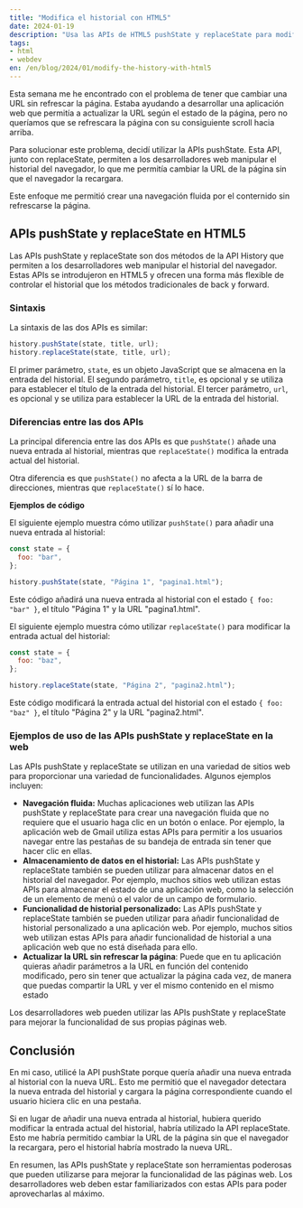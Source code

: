 ```yaml
---
title: "Modifica el historial con HTML5"
date: 2024-01-19
description: "Usa las APIs de HTML5 pushState y replaceState para modificar el historial en  tu web"
tags:
- html
- webdev
en: /en/blog/2024/01/modify-the-history-with-html5
---
```


Esta semana me he encontrado con el problema de tener que cambiar una URL sin refrescar la página. Estaba ayudando a desarrollar una aplicación web que permitía a actualizar la URL según el estado de la página, pero no queríamos que se refrescara la página con su consiguiente scroll hacia arriba.

Para solucionar este problema, decidí utilizar la APIs pushState. Esta API, junto con replaceState, permiten a los desarrolladores web manipular el historial del navegador, lo que me permitía cambiar la URL de la página sin que el navegador la recargara.

Este enfoque me permitió crear una navegación fluida por el conternido sin refrescarse la página.

## APIs pushState y replaceState en HTML5

Las APIs pushState y replaceState son dos métodos de la API History que permiten a los desarrolladores web manipular el historial del navegador. Estas APIs se introdujeron en HTML5 y ofrecen una forma más flexible de controlar el historial que los métodos tradicionales de back y forward.

### Sintaxis

La sintaxis de las dos APIs es similar:

```javascript
history.pushState(state, title, url);
history.replaceState(state, title, url);
```

El primer parámetro, `state`, es un objeto JavaScript que se almacena en la entrada del historial. El segundo parámetro, `title`, es opcional y se utiliza para establecer el título de la entrada del historial. El tercer parámetro, `url`, es opcional y se utiliza para establecer la URL de la entrada del historial.

### Diferencias entre las dos APIs

La principal diferencia entre las dos APIs es que `pushState()` añade una nueva entrada al historial, mientras que `replaceState()` modifica la entrada actual del historial.

Otra diferencia es que `pushState()` no afecta a la URL de la barra de direcciones, mientras que `replaceState()` sí lo hace.

**Ejemplos de código**

El siguiente ejemplo muestra cómo utilizar `pushState()` para añadir una nueva entrada al historial:

```javascript
const state = {
  foo: "bar",
};

history.pushState(state, "Página 1", "pagina1.html");
```

Este código añadirá una nueva entrada al historial con el estado `{ foo: "bar" }`, el título "Página 1" y la URL "pagina1.html".

El siguiente ejemplo muestra cómo utilizar `replaceState()` para modificar la entrada actual del historial:

```javascript
const state = {
  foo: "baz",
};

history.replaceState(state, "Página 2", "pagina2.html");
```

Este código modificará la entrada actual del historial con el estado `{ foo: "baz" }`, el título "Página 2" y la URL "pagina2.html".

### Ejemplos de uso de las APIs pushState y replaceState en la web

Las APIs pushState y replaceState se utilizan en una variedad de sitios web para proporcionar una variedad de funcionalidades. Algunos ejemplos incluyen:

- **Navegación fluida:** Muchas aplicaciones web utilizan las APIs pushState y replaceState para crear una navegación fluida que no requiere que el usuario haga clic en un botón o enlace. Por ejemplo, la aplicación web de Gmail utiliza estas APIs para permitir a los usuarios navegar entre las pestañas de su bandeja de entrada sin tener que hacer clic en ellas.
- **Almacenamiento de datos en el historial:** Las APIs pushState y replaceState también se pueden utilizar para almacenar datos en el historial del navegador. Por ejemplo, muchos sitios web utilizan estas APIs para almacenar el estado de una aplicación web, como la selección de un elemento de menú o el valor de un campo de formulario.
- **Funcionalidad de historial personalizado:** Las APIs pushState y replaceState también se pueden utilizar para añadir funcionalidad de historial personalizado a una aplicación web. Por ejemplo, muchos sitios web utilizan estas APIs para añadir funcionalidad de historial a una aplicación web que no está diseñada para ello.
- **Actualizar la URL sin refrescar la página**: Puede que en tu aplicación quieras añadir parámetros a la URL en función del contenido modificado, pero sin tener que actualizar la página cada vez, de manera que puedas compartir la URL y ver el mismo contenido en el mismo estado

Los desarrolladores web pueden utilizar las APIs pushState y replaceState para mejorar la funcionalidad de sus propias páginas web.

## Conclusión

En mi caso, utilicé la API pushState porque quería añadir una nueva entrada al historial con la nueva URL. Esto me permitió que el navegador detectara la nueva entrada del historial y cargara la página correspondiente cuando el usuario hiciera clic en una pestaña.

Si en lugar de añadir una nueva entrada al historial, hubiera querido modificar la entrada actual del historial, habría utilizado la API replaceState. Esto me habría permitido cambiar la URL de la página sin que el navegador la recargara, pero el historial habría mostrado la nueva URL.

En resumen, las APIs pushState y replaceState son herramientas poderosas que pueden utilizarse para mejorar la funcionalidad de las páginas web. Los desarrolladores web deben estar familiarizados con estas APIs para poder aprovecharlas al máximo.
